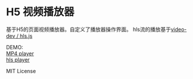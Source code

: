 H5 视频播放器
==
基于H5的页面视频播放器。自定义了播放器操作界面。
hls流的播放基于[video-dev / hls.js](https://github.com/video-dev/hls.js)

DEMO:<br>
[MP4 player](http://codeqian.github.io/H5-videoPlayer/demo/mp4/player.html)<br>
[hls player](http://codeqian.github.io/H5-videoPlayer/demo/hls/player.html)<br>

MIT License
